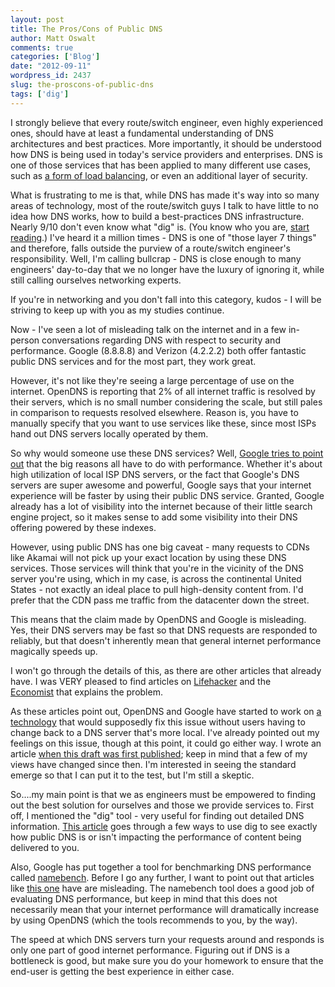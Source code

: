 ```yaml
---
layout: post
title: The Pros/Cons of Public DNS
author: Matt Oswalt
comments: true
categories: ['Blog']
date: "2012-09-11"
wordpress_id: 2437
slug: the-proscons-of-public-dns
tags: ['dig']
---
```



I strongly believe that every route/switch engineer, even highly experienced ones, should have at least a fundamental understanding of DNS architectures and best practices. More importantly, it should be understood how DNS is being used in today's service providers and enterprises. DNS is one of those services that has been applied to many different use cases, such as [a form of load balancing](http://en.wikipedia.org/wiki/Round-robin_DNS), or even an additional layer of security.

What is frustrating to me is that, while DNS has made it's way into so many areas of technology, most of the route/switch guys I talk to have little to no idea how DNS works, how to build a best-practices DNS infrastructure. Nearly 9/10 don't even know what "dig" is. (You know who you are, [start reading](http://en.wikipedia.org/wiki/Dig_(command)).) I've heard it a million times - DNS is one of "those layer 7 things" and therefore, falls outside the purview of a route/switch engineer's responsibility. Well, I'm calling bullcrap - DNS is close enough to many engineers' day-to-day that we no longer have the luxury of ignoring it, while still calling ourselves networking experts.

If you're in networking and you don't fall into this category, kudos - I will be striving to keep up with you as my studies continue.

Now - I've seen a lot of misleading talk on the internet and in a few in-person conversations regarding DNS with respect to security and performance. Google (8.8.8.8) and Verizon (4.2.2.2) both offer fantastic public DNS services and for the most part, they work great.

However, it's not like they're seeing a large percentage of use on the internet. OpenDNS is reporting that 2% of all internet traffic is resolved by their servers, which is no small number considering the scale, but still pales in comparison to requests resolved elsewhere. Reason is, you have to manually specify that you want to use services like these, since most ISPs hand out DNS servers locally operated by them.

So why would someone use these DNS services? Well, [Google tries to point out](https://developers.google.com/speed/public-dns/docs/intro) that the big reasons all have to do with performance. Whether it's about high utilization of local ISP DNS servers, or the fact that Google's DNS servers are super awesome and powerful, Google says that your internet experience will be faster by using their public DNS service. Granted, Google already has a lot of visibility into the internet because of their little search engine project, so it makes sense to add some visibility into their DNS offering powered by these indexes.

However, using public DNS has one big caveat - many requests to CDNs like Akamai will not pick up your exact location by using these DNS services. Those services will think that you're in the vicinity of the DNS server you're using, which in my case, is across the continental United States - not exactly an ideal place to pull high-density content from. I'd prefer that the CDN pass me traffic from the datacenter down the street.

This means that the claim made by OpenDNS and Google is misleading. Yes, their DNS servers may be fast so that DNS requests are responded to reliably, but that doesn't inherently mean that general internet performance magically speeds up.

I won't go through the details of this, as there are other articles that already have. I was VERY pleased to find articles on [Lifehacker](http://lifehacker.com/5788230/why-you-might-want-to-stick-with-your-isps-dns-server-after-all) and the [Economist](http://www.economist.com/blogs/babbage/2011/03/internet_plumbing) that explains the problem.

As these articles point out, OpenDNS and Google have started to work on [a technology](http://tools.ietf.org/html/draft-vandergaast-edns-client-subnet-00) that would supposedly fix this issue without users having to change back to a DNS server that's more local. I've already pointed out my feelings on this issue, though at this point, it could go either way. I wrote an article [when this draft was first published](https://keepingitclassless.net/2011/09/the-global-internet-speedup-not/); keep in mind that a few of my views have changed since then. I'm interested in seeing the standard emerge so that I can put it to the test, but I'm still a skeptic.

So....my main point is that we as engineers must be empowered to finding out the best solution for ourselves and those we provide services to. First off, I mentioned the "dig" tool - very useful for finding out detailed DNS information. [This article](http://www.labnol.org/internet/changing-dns-servers/18996/) goes through a few ways to use dig to see exactly how public DNS is or isn't impacting the performance of content being delivered to you.

Also, Google has put together a tool for benchmarking DNS performance called [namebench](http://code.google.com/p/namebench/). Before I go any further, I want to point out that articles like [this one](http://www.pcworld.com/article/184697/namebench_boosts_internet_speed.html) have are misleading. The namebench tool does a good job of evaluating DNS performance, but keep in mind that this does not necessarily mean that your internet performance will dramatically increase by using OpenDNS (which the tools recommends to you, by the way).

The speed at which DNS servers turn your requests around and responds is only one part of good internet performance. Figuring out if DNS is a bottleneck is good, but make sure you do your homework to ensure that the end-user is getting the best experience in either case.